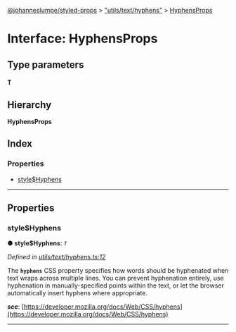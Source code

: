 [@johanneslumpe/styled-props](../README.md) > ["utils/text/hyphens"](../modules/_utils_text_hyphens_.md) > [HyphensProps](../interfaces/_utils_text_hyphens_.hyphensprops.md)

# Interface: HyphensProps

## Type parameters
#### T 
## Hierarchy

**HyphensProps**

## Index

### Properties

* [style$Hyphens](_utils_text_hyphens_.hyphensprops.md#style_hyphens)

---

## Properties

<a id="style_hyphens"></a>

###  style$Hyphens

**● style$Hyphens**: *`T`*

*Defined in [utils/text/hyphens.ts:12](https://github.com/johanneslumpe/styled-props/blob/8e709f1/src/utils/text/hyphens.ts#L12)*

The **`hyphens`** CSS property specifies how words should be hyphenated when text wraps across multiple lines. You can prevent hyphenation entirely, use hyphenation in manually-specified points within the text, or let the browser automatically insert hyphens where appropriate.

*__see__*: [https://developer.mozilla.org/docs/Web/CSS/hyphens](https://developer.mozilla.org/docs/Web/CSS/hyphens)

___

